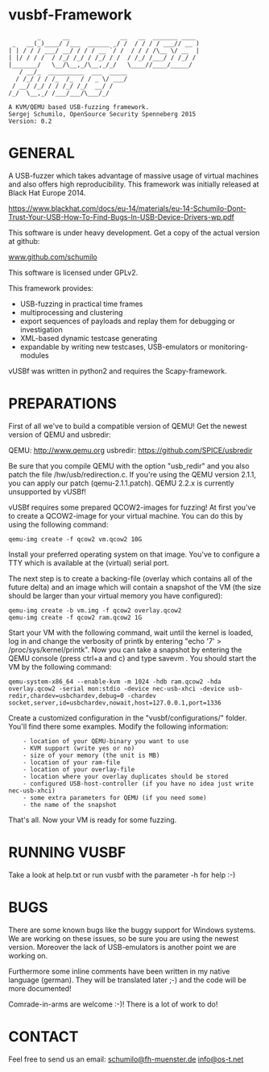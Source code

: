 vusbf-Framework
===========
	        _      __              __   __  _______ ____
	 _   __(_)____/ /___  ______ _/ /  / / / / ___// __ )
	| | / / / ___/ __/ / / / __ `/ /  / / / /\__ \/ __  |
	| |/ / / /  / /_/ /_/ / /_/ / /  / /_/ /___/ / /_/ /
	|_______/   \__/\__,_/\__,_/_/   \____//____/_____/
	   / __/_  __________  ___  _____
	  / /_/ / / /_  /_  / / _ \/ ___/
	 / __/ /_/ / / /_/ /_/  __/ /
	/_/  \__,_/ /___/___/\___/_/

	A KVM/QEMU based USB-fuzzing framework.
	Sergej Schumilo, OpenSource Security Spenneberg 2015
	Version: 0.2

GENERAL
===========

A USB-fuzzer which takes advantage of massive usage of virtual machines and also offers high reproducibility.
This framework was initially released at Black Hat Europe 2014.

https://www.blackhat.com/docs/eu-14/materials/eu-14-Schumilo-Dont-Trust-Your-USB-How-To-Find-Bugs-In-USB-Device-Drivers-wp.pdf

This software is under heavy development. Get a copy of the actual version at github:

www.github.com/schumilo

This software is licensed under GPLv2.


This framework provides:
- USB-fuzzing in practical time frames
- multiprocessing and clustering
- export sequences of payloads and replay them for debugging or investigation
- XML-based dynamic testcase generating
- expandable by writing new testcases, USB-emulators or monitoring-modules

vUSBf was written in python2 and requires the Scapy-framework.

PREPARATIONS
==========

First of all we've to build a compatible version of QEMU! Get the newest version of QEMU and usbredir:

QEMU:           http://www.qemu.org
usbredir:       https://github.com/SPICE/usbredir

Be sure that you compile QEMU with the option "usb_redir" and you also patch the file /hw/usb/redirection.c.
If you're using the QEMU version 2.1.1, you can apply our patch (qemu-2.1.1.patch).
QEMU 2.2.x is currently unsupported by vUSBf!

vUSBf requires some prepared QCOW2-images for fuzzing!
At first you've to create a QCOW2-image for your virtual machine. You can do this by using the following command:

	qemu-img create -f qcow2 vm.qcow2 10G

Install your preferred operating system on that image. You've to configure a TTY which is available at the (virtual) serial port.

The next step is to create a backing-file (overlay which contains all of the future delta) and an image which will contain a snapshot of the VM (the size should be larger than your virtual memory you have configured):

	qemu-img create -b vm.img -f qcow2 overlay.qcow2
	qemu-img create -f qcow2 ram.qcow2 1G

Start your VM with the following command, wait until the kernel is loaded, log in and change the verbosity of printk by entering "echo '7' > /proc/sys/kernel/printk".
Now you can take a snapshot by entering the QEMU console (press ctrl+a and c) and type savevm <name>. You should start the VM by the following command:

	qemu-system-x86_64 --enable-kvm -m 1024 -hdb ram.qcow2 -hda overlay.qcow2 -serial mon:stdio -device nec-usb-xhci -device usb-redir,chardev=usbchardev,debug=0 -chardev socket,server,id=usbchardev,nowait,host=127.0.0.1,port=1336

Create a customized configuration in the "vusbf/configurations/" folder. You'll find there some examples. Modify the following information:

        - location of your QEMU-binary you want to use
        - KVM support (write yes or no)
        - size of your memory (the unit is MB)
        - location of your ram-file
        - location of your overlay-file
        - location where your overlay duplicates should be stored
        - configured USB-host-controller (if you have no idea just write nec-usb-xhci)
        - some extra parameters for QEMU (if you need some)
        - the name of the snapshot

That's all. Now your VM is ready for some fuzzing.

RUNNING VUSBF
==========

Take a look at help.txt or run vusbf with the parameter -h for help :-)


BUGS
==========

There are some known bugs like the buggy support for Windows systems. We are working on these issues, so be sure you are using the newest version.
Moreover the lack of USB-emulators is another point we are working on.

Furthermore some inline comments have been written in my native language (german). They will be translated later ;-) and the code will be more documented!

Comrade-in-arms are welcome :-)!
There is a lot of work to do!


CONTACT
==========

Feel free to send us an email:
	schumilo@fh-muenster.de
	info@os-t.net


